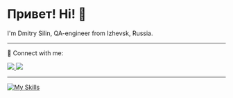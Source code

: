 # Привет! Hi! 👋

I'm Dmitry Silin, QA-engineer from Izhevsk, Russia.

***

🤝 Connect with me:

<p align='left'>
   <a href="https://t.me/iloveQA">
       <img src="https://img.shields.io/badge/Telegram-2CA5E0?style=for-the-badge&logo=telegram&logoColor=white"/>
   </a>
   <a href="mailto:qa.dmitrysilin@gmail.com">
       <img src="https://img.shields.io/badge/Gmail-D14836?style=for-the-badge&logo=gmail&logoColor=white"/>
   </a>
   
***

[![My Skills](https://skillicons.dev/icons?i=postman,vscode,figma,githubactions,grafana,kafka,sentry,androidstudio,docker,git,github,kubernetes&perline=6)](https://skillicons.dev)
